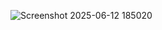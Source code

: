 ![Screenshot 2025-06-12 185020](https://github.com/user-attachments/assets/58854106-9e66-47dc-a8b7-96bbb5bd5a37)
